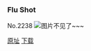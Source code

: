 ### Flu Shot
No.2238
![图片不见了~~~](https://imgs.xkcd.com/comics/flu_shot.png)

[原址](https://xkcd.com//2238) [下载](https://imgs.xkcd.com/comics/flu_shot.png)

